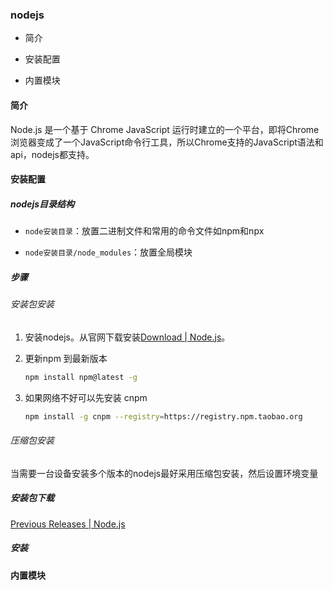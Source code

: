 ### nodejs

- 简介

- 安装配置

- 内置模块

#### 简介

Node.js 是一个基于 Chrome JavaScript 运行时建立的一个平台，即将Chrome浏览器变成了一个JavaScript命令行工具，所以Chrome支持的JavaScript语法和api，nodejs都支持。

#### 安装配置

##### nodejs目录结构

- `node安装目录`：放置二进制文件和常用的命令文件如npm和npx

- `node安装目录/node_modules`：放置全局模块

##### 步骤

###### 安装包安装

1. 安装nodejs。从官网下载安装[Download | Node.js](https://nodejs.org/en/download/)。

2. 更新npm 到最新版本
   
   ```bash
   npm install npm@latest -g
   ```

3. 如果网络不好可以先安装 cnpm
   
   ```bash
   npm install -g cnpm --registry=https://registry.npm.taobao.org
   ```

###### 压缩包安装

当需要一台设备安装多个版本的nodejs最好采用压缩包安装，然后设置环境变量

##### 安装包下载

[Previous Releases | Node.js](https://nodejs.org/en/download/releases/)

##### 安装

#### 内置模块
